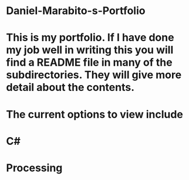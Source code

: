 # Daniel-Marabito-s-Portfolio
# This is my portfolio. If I have done my job well in writing this you will find a README file in many of the subdirectories. They will give more detail about the contents.

# The current options to view include
# C#
# Processing
